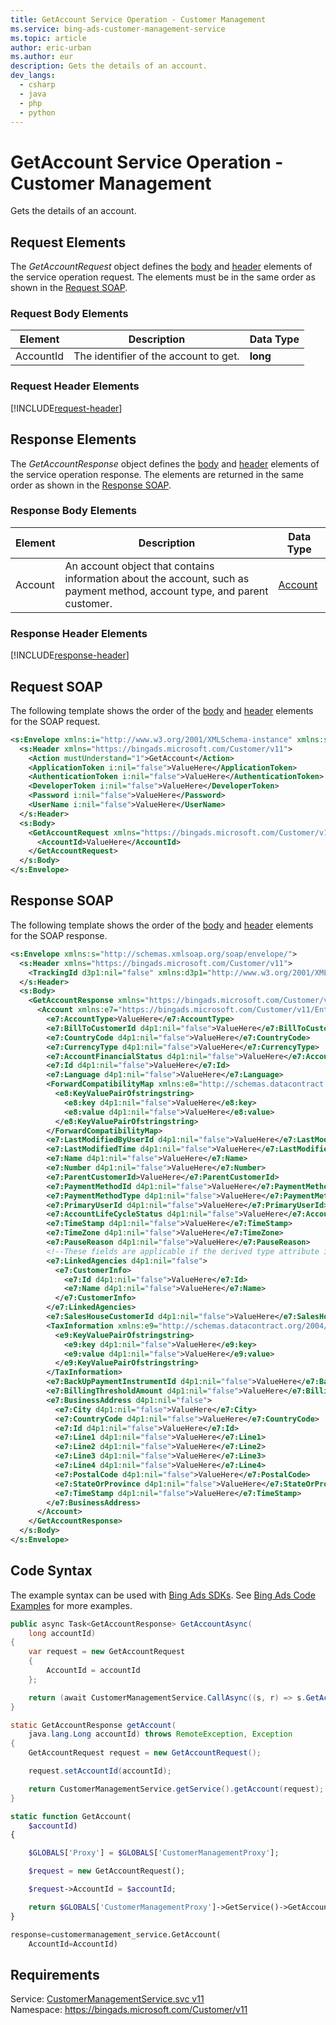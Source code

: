 ```yaml
---
title: GetAccount Service Operation - Customer Management
ms.service: bing-ads-customer-management-service
ms.topic: article
author: eric-urban
ms.author: eur
description: Gets the details of an account.
dev_langs: 
  - csharp
  - java
  - php
  - python
---
```

# GetAccount Service Operation - Customer Management
Gets the details of an account.

## <a name="request"></a>Request Elements
The *GetAccountRequest* object defines the [body](#request-body) and [header](#request-header) elements of the service operation request. The elements must be in the same order as shown in the [Request SOAP](#request-soap). 

### <a name="request-body"></a>Request Body Elements

|Element|Description|Data Type|
|-----------|---------------|-------------|
|<a name="accountid"></a>AccountId|The identifier of the account to get.|**long**|

### <a name="request-header"></a>Request Header Elements
[!INCLUDE[request-header](./includes/request-header.md)]

## <a name="response"></a>Response Elements
The *GetAccountResponse* object defines the [body](#response-body) and [header](#response-header) elements of the service operation response. The elements are returned in the same order as shown in the [Response SOAP](#response-soap).

### <a name="response-body"></a>Response Body Elements

|Element|Description|Data Type|
|-----------|---------------|-------------|
|<a name="account"></a>Account|An account object that contains information about the account, such as payment method, account type, and parent customer.|[Account](account.md)|

### <a name="response-header"></a>Response Header Elements
[!INCLUDE[response-header](./includes/response-header.md)]

## <a name="request-soap"></a>Request SOAP
The following template shows the order of the [body](#request-body) and [header](#request-header) elements for the SOAP request.

```xml
<s:Envelope xmlns:i="http://www.w3.org/2001/XMLSchema-instance" xmlns:s="http://schemas.xmlsoap.org/soap/envelope/">
  <s:Header xmlns="https://bingads.microsoft.com/Customer/v11">
    <Action mustUnderstand="1">GetAccount</Action>
    <ApplicationToken i:nil="false">ValueHere</ApplicationToken>
    <AuthenticationToken i:nil="false">ValueHere</AuthenticationToken>
    <DeveloperToken i:nil="false">ValueHere</DeveloperToken>
    <Password i:nil="false">ValueHere</Password>
    <UserName i:nil="false">ValueHere</UserName>
  </s:Header>
  <s:Body>
    <GetAccountRequest xmlns="https://bingads.microsoft.com/Customer/v11">
      <AccountId>ValueHere</AccountId>
    </GetAccountRequest>
  </s:Body>
</s:Envelope>
```

## <a name="response-soap"></a>Response SOAP
The following template shows the order of the [body](#response-body) and [header](#response-header) elements for the SOAP response.

```xml
<s:Envelope xmlns:s="http://schemas.xmlsoap.org/soap/envelope/">
  <s:Header xmlns="https://bingads.microsoft.com/Customer/v11">
    <TrackingId d3p1:nil="false" xmlns:d3p1="http://www.w3.org/2001/XMLSchema-instance">ValueHere</TrackingId>
  </s:Header>
  <s:Body>
    <GetAccountResponse xmlns="https://bingads.microsoft.com/Customer/v11">
      <Account xmlns:e7="https://bingads.microsoft.com/Customer/v11/Entities" d4p1:nil="false" d4p1:type="-- derived type specified here with the appropriate prefix --" xmlns:d4p1="http://www.w3.org/2001/XMLSchema-instance">
        <e7:AccountType>ValueHere</e7:AccountType>
        <e7:BillToCustomerId d4p1:nil="false">ValueHere</e7:BillToCustomerId>
        <e7:CountryCode d4p1:nil="false">ValueHere</e7:CountryCode>
        <e7:CurrencyType d4p1:nil="false">ValueHere</e7:CurrencyType>
        <e7:AccountFinancialStatus d4p1:nil="false">ValueHere</e7:AccountFinancialStatus>
        <e7:Id d4p1:nil="false">ValueHere</e7:Id>
        <e7:Language d4p1:nil="false">ValueHere</e7:Language>
        <ForwardCompatibilityMap xmlns:e8="http://schemas.datacontract.org/2004/07/System.Collections.Generic" d4p1:nil="false">
          <e8:KeyValuePairOfstringstring>
            <e8:key d4p1:nil="false">ValueHere</e8:key>
            <e8:value d4p1:nil="false">ValueHere</e8:value>
          </e8:KeyValuePairOfstringstring>
        </ForwardCompatibilityMap>
        <e7:LastModifiedByUserId d4p1:nil="false">ValueHere</e7:LastModifiedByUserId>
        <e7:LastModifiedTime d4p1:nil="false">ValueHere</e7:LastModifiedTime>
        <e7:Name d4p1:nil="false">ValueHere</e7:Name>
        <e7:Number d4p1:nil="false">ValueHere</e7:Number>
        <e7:ParentCustomerId>ValueHere</e7:ParentCustomerId>
        <e7:PaymentMethodId d4p1:nil="false">ValueHere</e7:PaymentMethodId>
        <e7:PaymentMethodType d4p1:nil="false">ValueHere</e7:PaymentMethodType>
        <e7:PrimaryUserId d4p1:nil="false">ValueHere</e7:PrimaryUserId>
        <e7:AccountLifeCycleStatus d4p1:nil="false">ValueHere</e7:AccountLifeCycleStatus>
        <e7:TimeStamp d4p1:nil="false">ValueHere</e7:TimeStamp>
        <e7:TimeZone d4p1:nil="false">ValueHere</e7:TimeZone>
        <e7:PauseReason d4p1:nil="false">ValueHere</e7:PauseReason>
        <!--These fields are applicable if the derived type attribute is set to AdvertiserAccount-->
        <e7:LinkedAgencies d4p1:nil="false">
          <e7:CustomerInfo>
            <e7:Id d4p1:nil="false">ValueHere</e7:Id>
            <e7:Name d4p1:nil="false">ValueHere</e7:Name>
          </e7:CustomerInfo>
        </e7:LinkedAgencies>
        <e7:SalesHouseCustomerId d4p1:nil="false">ValueHere</e7:SalesHouseCustomerId>
        <TaxInformation xmlns:e9="http://schemas.datacontract.org/2004/07/System.Collections.Generic" d4p1:nil="false">
          <e9:KeyValuePairOfstringstring>
            <e9:key d4p1:nil="false">ValueHere</e9:key>
            <e9:value d4p1:nil="false">ValueHere</e9:value>
          </e9:KeyValuePairOfstringstring>
        </TaxInformation>
        <e7:BackUpPaymentInstrumentId d4p1:nil="false">ValueHere</e7:BackUpPaymentInstrumentId>
        <e7:BillingThresholdAmount d4p1:nil="false">ValueHere</e7:BillingThresholdAmount>
        <e7:BusinessAddress d4p1:nil="false">
          <e7:City d4p1:nil="false">ValueHere</e7:City>
          <e7:CountryCode d4p1:nil="false">ValueHere</e7:CountryCode>
          <e7:Id d4p1:nil="false">ValueHere</e7:Id>
          <e7:Line1 d4p1:nil="false">ValueHere</e7:Line1>
          <e7:Line2 d4p1:nil="false">ValueHere</e7:Line2>
          <e7:Line3 d4p1:nil="false">ValueHere</e7:Line3>
          <e7:Line4 d4p1:nil="false">ValueHere</e7:Line4>
          <e7:PostalCode d4p1:nil="false">ValueHere</e7:PostalCode>
          <e7:StateOrProvince d4p1:nil="false">ValueHere</e7:StateOrProvince>
          <e7:TimeStamp d4p1:nil="false">ValueHere</e7:TimeStamp>
        </e7:BusinessAddress>
      </Account>
    </GetAccountResponse>
  </s:Body>
</s:Envelope>
```

## <a name="example"></a>Code Syntax
The example syntax can be used with [Bing Ads SDKs](~/guides/client-libraries.md). See [Bing Ads Code Examples](~/guides/code-examples.md) for more examples.
```csharp
public async Task<GetAccountResponse> GetAccountAsync(
	long accountId)
{
	var request = new GetAccountRequest
	{
		AccountId = accountId
	};

	return (await CustomerManagementService.CallAsync((s, r) => s.GetAccountAsync(r), request));
}
```
```java
static GetAccountResponse getAccount(
	java.lang.Long accountId) throws RemoteException, Exception
{
	GetAccountRequest request = new GetAccountRequest();

	request.setAccountId(accountId);

	return CustomerManagementService.getService().getAccount(request);
}
```
```php
static function GetAccount(
	$accountId)
{

	$GLOBALS['Proxy'] = $GLOBALS['CustomerManagementProxy'];

	$request = new GetAccountRequest();

	$request->AccountId = $accountId;

	return $GLOBALS['CustomerManagementProxy']->GetService()->GetAccount($request);
}
```
```python
response=customermanagement_service.GetAccount(
	AccountId=AccountId)
```

## Requirements
Service: [CustomerManagementService.svc v11](https://clientcenter.api.bingads.microsoft.com/Api/CustomerManagement/v11/CustomerManagementService.svc)  
Namespace: https://bingads.microsoft.com/Customer/v11  

